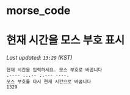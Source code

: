 # morse_code
# 현재 시간을 모스 부호 표시
<!-- MORSE_TIME_START -->
_Last updated: `13:29` (KST)_

```
현재 시간을 입력하세요. 모스 부호로 바꿉니다
.---- ...-- ..--- ----.
모스 부호를 다시 현재 시간으로 바꿉니다
1329
```
<!-- MORSE_TIME_END -->
